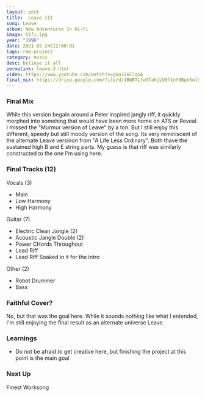 ```yaml
---
layout: post
title:  Leave III
song: Leave
album: New Adventures In Hi-Fi
image: hifi.jpg
year: "1996"
date: 2021-05-24t12:00:01
tags: rem-project
category: music
desc: believe it all
permalink: leave-3.html
video: https://www.youtube.com/watch?v=gkoS56FJqGA
final_mix: https://drive.google.com/file/d/1BWBTLfwOTaKjLU0f1nY9Bpk5wl8PGqY7/view?usp=sharing
---
```


### Final Mix

While this version begain around a Peter inspired jangly riff, it quickly morphed into somehing that would have been more home on ATS or Reveal. I missed the "Murmur version of Leave" by a ton. But I still enjoy this different, speedy but still moody version of the song. Its very reminiscent of the alternate Leave versinon from "A Life Less Ordinary". Both thave the sustained high B and E string parts. My guess is that riff was similarly constructed to the one I'm using here.

### Final Tracks (12)
Vocals (3)
- Main
- Low Harmony
- High Harmony

Guitar (7)
- Electric Clean Jangle (2)
- Acoustic Jangle Double (2)
- Power CHords Throughout
- Lead Riff
- Lead Riff Soaked in it for the intro

Other (2)
- Robot Drummer
- Bass

### Faithful Cover?
No, but that was the goal here. While it sounds nothing like what I entended, I'm still enjoying the final result as an alternate universe Leave.

### Learnings
- Do not be afraid to get creative here, but finishing the project at this point is the main goal

### Next Up
Finest Worksong